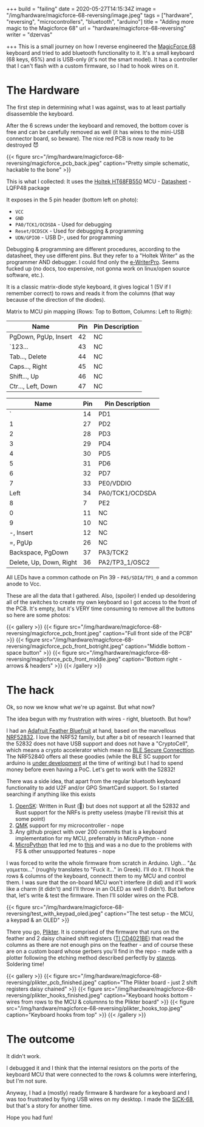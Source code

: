 +++
build = "failing"
date = 2020-05-27T14:15:34Z
image = "/img/hardware/magicforce-68-reversing/image.jpeg"
tags = ["hardware", "reversing", "microcontrollers", "bluetooth", "arduino"]
title = "Adding more magic to the Magicforce 68"
url = "hardware/magicforce-68-reversing"
writer = "dzervas"

+++
This is a small journey on how I reverse engineered the [MagicForce 68](https://drop.com/buy/magicforce-68-key-mini-mechanical-keyboard) keyboard and tried to add bluetooth functionality to it. It's a small keyboard (68 keys, 65%) and is USB-only (it's not the smart model). It has a controller that I can't flash with a custom firmware, so I had to hook wires on it.

# The Hardware

The first step in determining what I was against, was to at least partially disassemble the keyboard.

After the 6 screws under the keyboard and removed, the bottom cover is free and can be carefully removed as well (it has wires to the mini-USB  connector board, so beware). The nice red PCB is now ready to be destroyed 😈

{{< figure src="/img/hardware/magicforce-68-reversing/magicforce_pcb_back.jpeg" caption="Pretty simple schematic, hackable to the bone" >}}

This is what I collected:
It uses the [Holtek HT68FB550](https://www.holtek.com/productdetail?p_p_auth=q0FpqQ4D&p_p_id=productvgpageportlet_WAR_holtekprodportlet&p_p_lifecycle=0&p_p_state=maximized&p_p_mode=view&_productvgpageportlet_WAR_holtekprodportlet_virtualGroupId=318) MCU - [Datasheet](https://www.holtek.com/documents/10179/116711/HT68FB540_550_560v170.pdf) - LQFP48 package

It exposes in the 5 pin header (bottom left on photo):

* `VCC`
* `GND`
* `PA0/TCK1/OCDSDA` - Used for debugging
* `Reset/OCDSCK` - Used for debugging & programming
* `UDN/GPIO0` - USB D-, used for programming

Debugging & programming are different procedures, according to the datasheet, they use different pins. But they refer to a "Holtek Writer" as the programmer AND debugger. I could find only the [e-WriterPro](https://www.holtek.com/e-writerpro). Seems fucked up (no docs, too expensive, not gonna work on linux/open source software, etc.).

It is a classic matrix-diode style keyboard, it gives logical 1 (5V if I remember correct) to rows and reads it from the columns (that way because of the direction of the diodes).

Matrix to MCU pin mapping (Rows: Top to Bottom, Columns: Left to Rigth):

| Name | Pin | Pin Description |
| --- | --- | --- |
| PgDown, PgUp, Insert | 42 | NC |
| \`123... | 43 | NC |
| Tab..., Delete | 44 | NC |
| Caps..., Right | 45 | NC |
| Shift..., Up | 46 | NC |
| Ctr..., Left, Down | 47 | NC |

| Name | Pin | Pin Description |
| --- | --- | --- |
| \` | 14 | PD1 |
| 1 | 27 | PD2 |
| 2 | 28 | PD3 |
| 3 | 29 | PD4 |
| 4 | 30 | PD5 |
| 5 | 31 | PD6 |
| 6 | 32 | PD7 |
| 7 | 33 | PE0/VDDIO |
| Left | 34 | PA0/TCK1/OCDSDA |
| 8 | 7 | PE2 |
| 0 | 11 | NC |
| 9 | 10 | NC |
| -, Insert | 12 | NC |
| =, PgUp | 26 | NC |
| Backspace, PgDown | 37 | PA3/TCK2 |
| Delete, Up, Down, Right | 36 | PA2/TP3_1/OSC2 |

All LEDs have a common cathode on Pin 39 - `PA5/SDIA/TP1_0` and a common anode to Vcc.

These are all the data that I gathered. Also, (spoiler) I ended up desoldering all of the switches to create my own keyboard so I got access to the front of the PCB. It's empty, but it's VERY time consuming to remove all the buttons so here are some photos:

{{< gallery >}}
{{< figure src="/img/hardware/magicforce-68-reversing/magicforce_pcb_front.jpeg" caption="Full front side of the PCB" >}}
{{< figure src="/img/hardware/magicforce-68-reversing/magicforce_pcb_front_botright.jpeg" caption="Middle bottom  - space button" >}}
{{< figure src="/img/hardware/magicforce-68-reversing/magicforce_pcb_front_middle.jpeg" caption="Bottom right - arrows & headers" >}}
{{< /gallery >}}

# The hack

Ok, so now we know what we're up against. But what now?

The idea begun with my frustration with wires - right, bluetooth. But how?

I had an [Adafruit Feather Bluefruit](https://www.adafruit.com/product/3406) at hand, based on the marvellous [NRF52832](https://www.nordicsemi.com/Products/Low-power-short-range-wireless/nRF52832). I love the NRF52 family, but after a bit of research I learned that the 52832 does not have USB support and does not have a "CryptoCell", which means a crypto accelerator which mean no [BLE Secure Connecttion](https://medium.com/rtone-iot-security/deep-dive-into-bluetooth-le-security-d2301d640bfc). The NRF52840 offers all these goodies (while the BLE SC support for arduino is [under development](https://github.com/adafruit/Adafruit_nRF52_Arduino/pull/466) at the time of writing) but I had to spend money before even having a PoC. Let's get to work with the 52832!

There was a side idea, that apart from the regular bluetooth keyboard functionality to add U2F and/or GPG SmartCard support. So I started searching if anything like this exists

1. [OpenSK](https://github.com/google/OpenSK): Written in Rust (🎉) but does not support at all the 52832 and Rust support for the NRFs is pretty useless (maybe I'll revisit this at some point)
2. [QMK](https://docs.qmk.fm/) support for my microcontroller - nope
3. Any github project with over 200 commits that is a keyboard implementation for my MCU, preferrably in MicroPython - none
4. [MicroPython](https://micropython.org/) that led me to [this](/notes/micropython-on-nrf52832-with-openocd/) and was a no due to the problems with FS & other unsupported features - nope

I was forced to write the whole firmware from scratch in Arduino. Ugh... "Δε γαμιεται..." (roughly translates to "Fuck it..." in Greek). I'll do it. I'll hook the rows & columns of the keyboard, connectt them to my MCU and control them. I was sure that the on-board MCU won't interfere (it did) and it'll work like a charm (it didn't) and I'll throw in an OLED as well (I didn't). But before that, let's write & test the firmware. Then I'll solder wires on the PCB.

{{< figure src="/img/hardware/magicforce-68-reversing/test_with_keypad_oled.jpeg" caption="The test setup - the MCU, a keypad & an OLED" >}}

There you go, [Plikter](https://github.com/dzervas/plikter). It is comprised of the firmware that runs on the feather and 2 daisy chained shift registers ([TI CD4021BE](https://www.arduino.cc/en/uploads/Tutorial/TI_CD4021.pdf)) that read the columns as there are not enough pins on the feather - and of course these are on a custom board whose gerbers you'll find in the repo - made with a plotter following the etching method described perfectly by [stavros](https://www.stavros.io/posts/make-pcbs-at-home/). Soldering time!

{{< gallery >}}
{{< figure src="/img/hardware/magicforce-68-reversing/plikter_pcb_finished.jpeg" caption="The Plikter board - just 2 shift registers daisy chained" >}}
{{< figure src="/img/hardware/magicforce-68-reversing/plikter_hooks_finished.jpeg" caption="Keyboard hooks bottom - wires from rows to the MCU & columnns to the Plikter board" >}}
{{< figure src="/img/hardware/magicforce-68-reversing/plikter_hooks_top.jpeg" caption="Keyboard hooks from top" >}}
{{< /gallery >}}

# The outcome

It didn't work.

I debugged it and I think that the internal resistors on the ports of the keyboard MCU that were connected to the rows & columns were interfering, but I'm not sure.

Anyway, I had a (mostly) ready firmware & hardware for a keyboard and I was too frustrated by flying USB wires on my desktop. I made the [SiCK-68](https://www.thingiverse.com/thing:3478494), but that's a story for another time.

Hope you had fun!